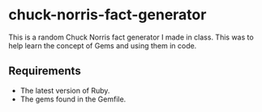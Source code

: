 # chuck-norris-fact-generator
This is a random Chuck Norris fact generator I made in class. This was to help learn the concept of Gems and using them in code.

## Requirements

* The latest version of Ruby.
* The gems found in the Gemfile.